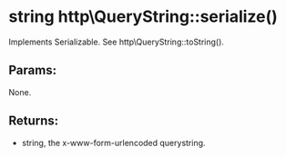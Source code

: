 # string http\QueryString::serialize()

Implements Serializable.
See http\QueryString::toString().

## Params:

None.

## Returns:

* string, the x-www-form-urlencoded querystring.
